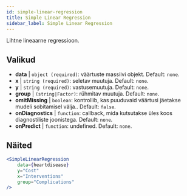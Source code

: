 ```yaml
---
id: simple-linear-regression
title: Simple Linear Regression
sidebar_label: Simple Linear Regression
---
```


Lihtne lineaarne regressioon.

## Valikud

* __data__ | `object (required)`: väärtuste massiivi objekt. Default: `none`.
* __x__ | `string (required)`: seletav muutuja. Default: `none`.
* __y__ | `string (required)`: vastusemuutuja. Default: `none`.
* __group__ | `(string|Factor)`: rühmitav muutuja. Default: `none`.
* __omitMissing__ | `boolean`: kontrollib, kas puuduvaid väärtusi jäetakse mudeli sobitamisel välja.. Default: `false`.
* __onDiagnostics__ | `function`: callback, mida kutsutakse üles koos diagnostiliste joonistega. Default: `none`.
* __onPredict__ | `function`: undefined. Default: `none`.


## Näited

```jsx live
<SimpleLinearRegression 
    data={heartdisease} 
    y="Cost"
    x="Interventions"
    group="Complications"
/>
```

